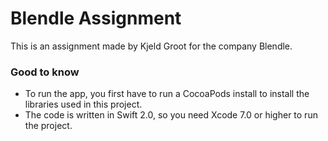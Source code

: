 # Blendle Assignment #
This is an assignment made by Kjeld Groot for the company Blendle.

### Good to know ###

* To run the app, you first have to run a CocoaPods install to install the libraries used in this project.
* The code is written in Swift 2.0, so you need Xcode 7.0 or higher to run the project.